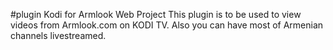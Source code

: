 #plugin Kodi for Armlook Web Project
This plugin is to be used to view videos from Armlook.com on KODI TV. 
Also you can have most of Armenian channels livestreamed. 
